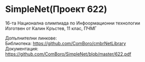 # SimpleNet(Проект 622)
  
16-та Национална олимпиада по Инфоормационни технологии <br>
Изготвен от Калин Кръстев, 11 клас, ПЧМГ <br>

Допълнителни линкове: <br>
Библиотека: https://github.com/ComBoro/cmbrNetLibrary <br>
Документация: https://github.com/ComBoro/SimpleNet/blob/master/622.pdf <br>
